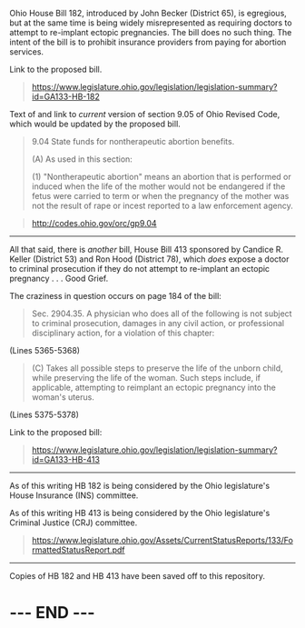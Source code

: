Ohio House Bill 182, introduced by John Becker (District 65), is
egregious, but at the same time is being widely misrepresented as
requiring doctors to attempt to re-implant ectopic pregnancies. The bill
does no such thing. The intent of the bill is to prohibit insurance
providers from paying for abortion services.

Link to the proposed bill.

>  <https://www.legislature.ohio.gov/legislation/legislation-summary?id=GA133-HB-182>

Text of and link to _current_ version of section 9.05 of Ohio Revised
Code, which would be updated by the proposed bill.

>  9.04 State funds for nontherapeutic abortion benefits.
>  
>  (A) As used in this section:
>  
>  (1) "Nontherapeutic abortion" means an abortion that is performed or
>  induced when the life of the mother would not be endangered if the
>  fetus were carried to term or when the pregnancy of the mother was
>  not the result of rape or incest reported to a law enforcement
>  agency. 

>  <http://codes.ohio.gov/orc/gp9.04>

---

All that said, there is _another_ bill, House Bill 413 sponsored by
Candice R. Keller (District 53) and Ron Hood (District 78), which _does_
expose a doctor to criminal prosecution if they do not attempt to
re-implant an ectopic pregnancy . . . Good Grief.

The craziness in question occurs on page 184 of the bill:

>  Sec. 2904.35. A physician who does all of the following is not
>  subject to criminal prosecution, damages in any civil action, or
>  professional disciplinary action, for a violation of this chapter:

(Lines 5365-5368)

>  (C) Takes all possible steps to preserve the life of the unborn
>  child, while preserving the life of the woman. Such steps include, if
>  applicable, attempting to reimplant an ectopic pregnancy into the
>  woman's uterus.

(Lines 5375-5378)

Link to the proposed bill:

>  <https://www.legislature.ohio.gov/legislation/legislation-summary?id=GA133-HB-413>

---

As of this writing HB 182 is being considered by the Ohio legislature's
House Insurance (INS) committee.

As of this writing HB 413 is being considered by the Ohio legislature's
Criminal Justice (CRJ) committee.

>  <https://www.legislature.ohio.gov/Assets/CurrentStatusReports/133/FormattedStatusReport.pdf>

---

Copies of HB 182 and HB 413 have been saved off to this repository.


# --- END --- #

